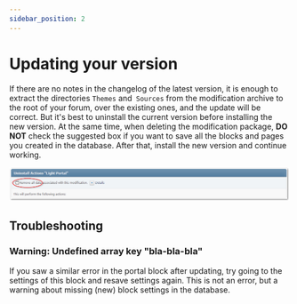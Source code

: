 ```yaml
---
sidebar_position: 2
---
```


# Updating your version
If there are no notes in the changelog of the latest version, it is enough to extract the directories `Themes` and` Sources` from the modification archive to the root of your forum, over the existing ones, and the update will be correct. But it's best to uninstall the current version before installing the new version. At the same time, when deleting the modification package, **DO NOT** check the suggested box if you want to save all the blocks and pages you created in the database. After that, install the new version and continue working.

![Uninstalling](uninstall.png)

## Troubleshooting

### Warning: Undefined array key "bla-bla-bla"
If you saw a similar error in the portal block after updating, try going to the settings of this block and resave settings again. This is not an error, but a warning about missing (new) block settings in the database.
